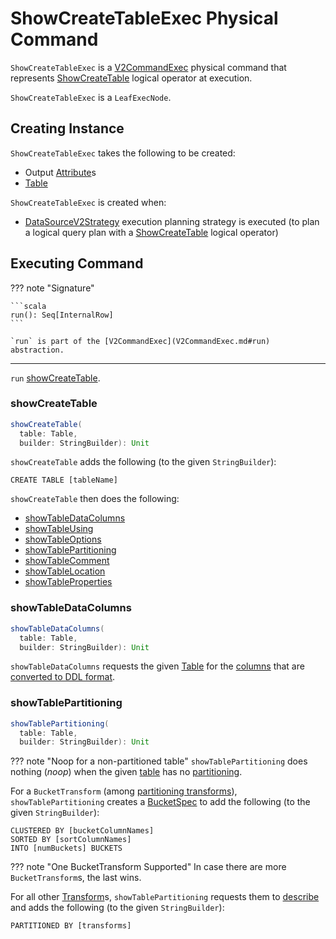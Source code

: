 # ShowCreateTableExec Physical Command

`ShowCreateTableExec` is a [V2CommandExec](V2CommandExec.md) physical command that represents [ShowCreateTable](../logical-operators/ShowCreateTable.md) logical operator at execution.

`ShowCreateTableExec` is a `LeafExecNode`.

## Creating Instance

`ShowCreateTableExec` takes the following to be created:

* <span id="output"> Output [Attribute](../expressions/Attribute.md)s
* <span id="table"> [Table](../connector/Table.md)

`ShowCreateTableExec` is created when:

* [DataSourceV2Strategy](../execution-planning-strategies/DataSourceV2Strategy.md) execution planning strategy is executed (to plan a logical query plan with a [ShowCreateTable](../logical-operators/ShowCreateTable.md) logical operator)

## <span id="run"> Executing Command

??? note "Signature"

    ```scala
    run(): Seq[InternalRow]
    ```

    `run` is part of the [V2CommandExec](V2CommandExec.md#run) abstraction.

---

`run` [showCreateTable](#showCreateTable).

### <span id="showCreateTable"> showCreateTable

```scala
showCreateTable(
  table: Table,
  builder: StringBuilder): Unit
```

`showCreateTable` adds the following (to the given `StringBuilder`):

```text
CREATE TABLE [tableName]
```

`showCreateTable` then does the following:

* [showTableDataColumns](#showTableDataColumns)
* [showTableUsing](#showTableUsing)
* [showTableOptions](#showTableOptions)
* [showTablePartitioning](#showTablePartitioning)
* [showTableComment](#showTableComment)
* [showTableLocation](#showTableLocation)
* [showTableProperties](#showTableProperties)

### <span id="showTableDataColumns"> showTableDataColumns

```scala
showTableDataColumns(
  table: Table,
  builder: StringBuilder): Unit
```

`showTableDataColumns` requests the given [Table](../connector/Table.md) for the [columns](../connector/Table.md#columns) that are [converted to DDL format](../types/StructField.md#toDDL).

### <span id="showTablePartitioning"> showTablePartitioning

```scala
showTablePartitioning(
  table: Table,
  builder: StringBuilder): Unit
```

??? note "Noop for a non-partitioned table"
    `showTablePartitioning` does nothing (_noop_) when the given [table](../connector/Table.md) has no [partitioning](../connector/Table.md#partitioning).

For a `BucketTransform` (among [partitioning transforms](../connector/Table.md#partitioning)), `showTablePartitioning` creates a [BucketSpec](../bucketing/BucketSpec.md) to add the following (to the given `StringBuilder`):

```text
CLUSTERED BY [bucketColumnNames]
SORTED BY [sortColumnNames]
INTO [numBuckets] BUCKETS
```

??? note "One BucketTransform Supported"
    In case there are more `BucketTransform`s, the last wins.

For all other [Transform](../connector/Transform.md)s, `showTablePartitioning` requests them to [describe](../connector/Expression.md#describe) and adds the following (to the given `StringBuilder`):

```text
PARTITIONED BY [transforms]
```

